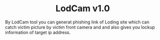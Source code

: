 <h1 align="center">LodCam v1.0</h1>
By LodCam tool you can generat phishing link of Loding site which can catch victim picture by victim front camera and and also gives you lockup information of target ip address.

